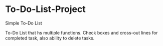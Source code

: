 # To-Do-List-Project
Simple To-Do List

To-Do List that hs multiple functions. Check boxes and cross-out lines for completed task, also ability to delete tasks. 
